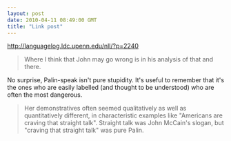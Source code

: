```yaml
---
layout: post
date: 2010-04-11 08:49:00 GMT
title: "Link post"
---
```

<http://languagelog.ldc.upenn.edu/nll/?p=2240>

> Where I think that John may go wrong is in his analysis of that  and there.

No surprise, Palin-speak isn't pure stupidity.  It's useful to remember that it's the ones who are easily labelled (and thought to be understood) who are often the most dangerous.

> Her  demonstratives often seemed qualitatively as well as quantitatively different, in characteristic examples like "Americans are craving that straight talk". Straight talk was John McCain's slogan, but "craving that straight talk" was pure Palin.